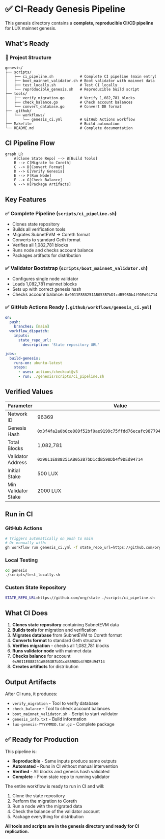 # ✅ CI-Ready Genesis Pipeline

This genesis directory contains a **complete, reproducible CI/CD pipeline** for LUX mainnet genesis.

## What's Ready

### 📁 Project Structure
```
genesis/
├── scripts/
│   ├── ci_pipeline.sh            # Complete CI pipeline (main entry)
│   ├── boot_mainnet_validator.sh # Boot validator with mainnet data
│   ├── test_locally.sh           # Test CI locally
│   └── reproducible_genesis.sh   # Reproducible build script
├── tools/
│   ├── verify_migration.go       # Verify 1,082,781 blocks
│   ├── check_balance.go          # Check account balances
│   └── convert_database.go       # Convert DB format
├── .github/
│   └── workflows/
│       └── genesis_ci.yml        # GitHub Actions workflow
├── Makefile                      # Build automation
└── README.md                     # Complete documentation
```

## CI Pipeline Flow

```mermaid
graph LR
    A[Clone State Repo] --> B[Build Tools]
    B --> C[Migrate to Coreth]
    C --> D[Convert Format]
    D --> E[Verify Genesis]
    E --> F[Run Node]
    F --> G[Check Balance]
    G --> H[Package Artifacts]
```

## Key Features

### ✅ Complete Pipeline (`scripts/ci_pipeline.sh`)
- Clones state repository
- Builds all verification tools
- Migrates SubnetEVM → Coreth format
- Converts to standard Geth format
- Verifies all 1,082,781 blocks
- Runs node and checks account balance
- Packages artifacts for distribution

### ✅ Validator Bootstrap (`scripts/boot_mainnet_validator.sh`)
- Configures single node validator
- Loads 1,082,781 mainnet blocks
- Sets up with correct genesis hash
- Checks account balance: `0x9011E888251AB053B7bD1cdB598Db4f9DEd94714`

### ✅ GitHub Actions Ready (`.github/workflows/genesis_ci.yml`)
```yaml
on:
  push:
    branches: [main]
  workflow_dispatch:
    inputs:
      state_repo_url:
        description: 'State repository URL'

jobs:
  build-genesis:
    runs-on: ubuntu-latest
    steps:
      - uses: actions/checkout@v3
      - run: ./genesis/scripts/ci_pipeline.sh
```

## Verified Values

| Parameter | Value |
|-----------|-------|
| Network ID | 96369 |
| Genesis Hash | `0x3f4fa2a0b0ce089f52bf0ae9199c75ffdd76ecafc987794050cb0d286f1ec61e` |
| Total Blocks | 1,082,781 |
| Validator Address | `0x9011E888251AB053B7bD1cdB598Db4f9DEd94714` |
| Initial Stake | 500 LUX |
| Min Validator Stake | 2000 LUX |

## Run in CI

### GitHub Actions
```bash
# Triggers automatically on push to main
# Or manually with:
gh workflow run genesis_ci.yml -f state_repo_url=https://github.com/org/state
```

### Local Testing
```bash
cd genesis
./scripts/test_locally.sh
```

### Custom State Repository
```bash
STATE_REPO_URL=https://github.com/org/state ./scripts/ci_pipeline.sh
```

## What CI Does

1. **Clones state repository** containing SubnetEVM data
2. **Builds tools** for migration and verification
3. **Migrates database** from SubnetEVM to Coreth format
4. **Converts format** to standard Geth structure
5. **Verifies migration** - checks all 1,082,781 blocks
6. **Runs validator node** with mainnet data
7. **Checks balance** for account `0x9011E888251AB053B7bD1cdB598Db4f9DEd94714`
8. **Creates artifacts** for distribution

## Output Artifacts

After CI runs, it produces:
- `verify_migration` - Tool to verify database
- `check_balance` - Tool to check account balances
- `boot_mainnet_validator.sh` - Script to start validator
- `genesis_info.txt` - Build information
- `lux-genesis-YYYYMMDD.tar.gz` - Complete package

## ✅ Ready for Production

This pipeline is:
- **Reproducible** - Same inputs produce same outputs
- **Automated** - Runs in CI without manual intervention
- **Verified** - All blocks and genesis hash validated
- **Complete** - From state repo to running validator

The entire workflow is ready to run in CI and will:
1. Clone the state repository
2. Perform the migration to Coreth
3. Run a node with the migrated data
4. Check the balance of the validator account
5. Package everything for distribution

**All tools and scripts are in the genesis directory and ready for CI replication.**